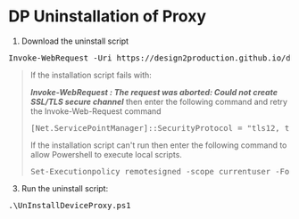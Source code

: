 # DP Uninstallation of Proxy

1. Download the uninstall script
<pre>
Invoke-WebRequest -Uri https://design2production.github.io/dp-scoop/UnInstallDeviceProxy.ps1 -OutFile UnInstallDeviceProxy.ps1
</pre>

> If the installation script fails with:
>
> ***Invoke-WebRequest : The request was aborted: Could not create SSL/TLS secure channel***
> then enter the following command and retry the Invoke-Web-Request command
> <pre>
> [Net.ServicePointManager]::SecurityProtocol = "tls12, tls11, tls"
> </pre>
> If the installation script can't run then enter the following command to allow Powershell to execute local scripts.
> <pre>
> Set-Executionpolicy remotesigned -scope currentuser -Force 
> </pre>

3. Run the uninstall script:
<pre>
.\UnInstallDeviceProxy.ps1
</pre>
